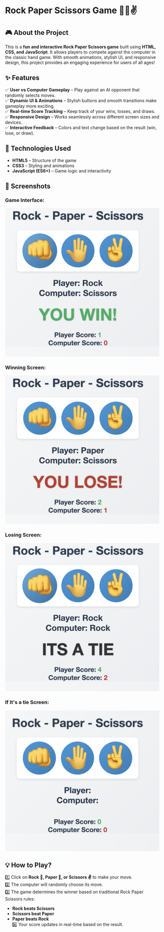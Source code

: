 # **Rock Paper Scissors Game 👊🤚✌️**  

## **🎮 About the Project**  
This is a **fun and interactive Rock Paper Scissors game** built using **HTML, CSS, and JavaScript**. It allows players to compete against the computer in the classic hand game. With smooth animations, stylish UI, and responsive design, this project provides an engaging experience for users of all ages!  

## **✨ Features**  
✅ **User vs Computer Gameplay** – Play against an AI opponent that randomly selects moves.  
✅ **Dynamic UI & Animations** – Stylish buttons and smooth transitions make gameplay more exciting.  
✅ **Real-time Score Tracking** – Keep track of your wins, losses, and draws.  
✅ **Responsive Design** – Works seamlessly across different screen sizes and devices.  
✅ **Interactive Feedback** – Colors and text change based on the result (win, lose, or draw).  

## **🚀 Technologies Used**  
- **HTML5** – Structure of the game  
- **CSS3** – Styling and animations  
- **JavaScript (ES6+)** – Game logic and interactivity  

## **📸 Screenshots**  
### Game Interface:
![Game UI](RP2.png)

### Winning Screen:
![Winning Screen](RP3.png)

### Losing Screen:
![Losing Screen](RP4.png)

### If It's a tie Screen:
![Losing Screen](RP5.png)
  

## **💡 How to Play?**  
1️⃣ Click on **Rock 🦾, Paper 🤚, or Scissors ✌️** to make your move.  
2️⃣ The computer will randomly choose its move.  
3️⃣ The game determines the winner based on traditional Rock Paper Scissors rules:  
   - **Rock beats Scissors**  
   - **Scissors beat Paper**  
   - **Paper beats Rock**  
4️⃣ Your score updates in real-time based on the result.  

